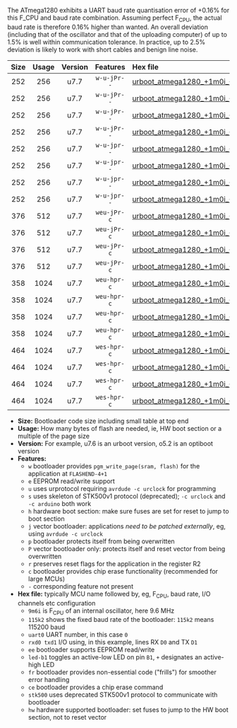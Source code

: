 The ATmega1280 exhibits a UART baud rate quantisation error of +0.16% for this F_CPU and baud rate combination. Assuming perfect F<sub>CPU</sub>, the actual baud rate is therefore 0.16% higher than wanted. An overall deviation (including that of the oscillator and that of the uploading computer) of up to 1.5% is well within communication tolerance. In practice, up to 2.5% deviation is likely to work with short cables and benign line noise.

|Size|Usage|Version|Features|Hex file|
|:-:|:-:|:-:|:-:|:--|
|252|256|u7.7|`w-u-jPr--`|[urboot_atmega1280_+1m0i_+++2k4_uart0_rxe0_txe1_led+b7.hex](https://raw.githubusercontent.com/stefanrueger/urboot.hex/main/cores/megacore/atmega1280/internal_oscillator/fcpu_+1m0i/br_+++2k4/urboot_atmega1280_+1m0i_+++2k4_uart0_rxe0_txe1_led+b7.hex)|
|252|256|u7.7|`w-u-jPr--`|[urboot_atmega1280_+1m0i_+++2k4_uart1_rxd2_txd3_led+b7.hex](https://raw.githubusercontent.com/stefanrueger/urboot.hex/main/cores/megacore/atmega1280/internal_oscillator/fcpu_+1m0i/br_+++2k4/urboot_atmega1280_+1m0i_+++2k4_uart1_rxd2_txd3_led+b7.hex)|
|252|256|u7.7|`w-u-jPr--`|[urboot_atmega1280_+1m0i_+++2k4_uart2_rxh0_txh1_led+b7.hex](https://raw.githubusercontent.com/stefanrueger/urboot.hex/main/cores/megacore/atmega1280/internal_oscillator/fcpu_+1m0i/br_+++2k4/urboot_atmega1280_+1m0i_+++2k4_uart2_rxh0_txh1_led+b7.hex)|
|252|256|u7.7|`w-u-jPr--`|[urboot_atmega1280_+1m0i_+++2k4_uart3_rxj0_txj1_led+b7.hex](https://raw.githubusercontent.com/stefanrueger/urboot.hex/main/cores/megacore/atmega1280/internal_oscillator/fcpu_+1m0i/br_+++2k4/urboot_atmega1280_+1m0i_+++2k4_uart3_rxj0_txj1_led+b7.hex)|
|252|256|u7.7|`w-u-jpr--`|[urboot_atmega1280_+1m0i_+++2k4_uart0_rxe0_txe1_led+b7_fr.hex](https://raw.githubusercontent.com/stefanrueger/urboot.hex/main/cores/megacore/atmega1280/internal_oscillator/fcpu_+1m0i/br_+++2k4/urboot_atmega1280_+1m0i_+++2k4_uart0_rxe0_txe1_led+b7_fr.hex)|
|252|256|u7.7|`w-u-jpr--`|[urboot_atmega1280_+1m0i_+++2k4_uart1_rxd2_txd3_led+b7_fr.hex](https://raw.githubusercontent.com/stefanrueger/urboot.hex/main/cores/megacore/atmega1280/internal_oscillator/fcpu_+1m0i/br_+++2k4/urboot_atmega1280_+1m0i_+++2k4_uart1_rxd2_txd3_led+b7_fr.hex)|
|252|256|u7.7|`w-u-jpr--`|[urboot_atmega1280_+1m0i_+++2k4_uart2_rxh0_txh1_led+b7_fr.hex](https://raw.githubusercontent.com/stefanrueger/urboot.hex/main/cores/megacore/atmega1280/internal_oscillator/fcpu_+1m0i/br_+++2k4/urboot_atmega1280_+1m0i_+++2k4_uart2_rxh0_txh1_led+b7_fr.hex)|
|252|256|u7.7|`w-u-jpr--`|[urboot_atmega1280_+1m0i_+++2k4_uart3_rxj0_txj1_led+b7_fr.hex](https://raw.githubusercontent.com/stefanrueger/urboot.hex/main/cores/megacore/atmega1280/internal_oscillator/fcpu_+1m0i/br_+++2k4/urboot_atmega1280_+1m0i_+++2k4_uart3_rxj0_txj1_led+b7_fr.hex)|
|376|512|u7.7|`weu-jPr-c`|[urboot_atmega1280_+1m0i_+++2k4_uart0_rxe0_txe1_ee_led+b7_fr_ce.hex](https://raw.githubusercontent.com/stefanrueger/urboot.hex/main/cores/megacore/atmega1280/internal_oscillator/fcpu_+1m0i/br_+++2k4/urboot_atmega1280_+1m0i_+++2k4_uart0_rxe0_txe1_ee_led+b7_fr_ce.hex)|
|376|512|u7.7|`weu-jPr-c`|[urboot_atmega1280_+1m0i_+++2k4_uart1_rxd2_txd3_ee_led+b7_fr_ce.hex](https://raw.githubusercontent.com/stefanrueger/urboot.hex/main/cores/megacore/atmega1280/internal_oscillator/fcpu_+1m0i/br_+++2k4/urboot_atmega1280_+1m0i_+++2k4_uart1_rxd2_txd3_ee_led+b7_fr_ce.hex)|
|376|512|u7.7|`weu-jPr-c`|[urboot_atmega1280_+1m0i_+++2k4_uart2_rxh0_txh1_ee_led+b7_fr_ce.hex](https://raw.githubusercontent.com/stefanrueger/urboot.hex/main/cores/megacore/atmega1280/internal_oscillator/fcpu_+1m0i/br_+++2k4/urboot_atmega1280_+1m0i_+++2k4_uart2_rxh0_txh1_ee_led+b7_fr_ce.hex)|
|376|512|u7.7|`weu-jPr-c`|[urboot_atmega1280_+1m0i_+++2k4_uart3_rxj0_txj1_ee_led+b7_fr_ce.hex](https://raw.githubusercontent.com/stefanrueger/urboot.hex/main/cores/megacore/atmega1280/internal_oscillator/fcpu_+1m0i/br_+++2k4/urboot_atmega1280_+1m0i_+++2k4_uart3_rxj0_txj1_ee_led+b7_fr_ce.hex)|
|358|1024|u7.7|`weu-hpr-c`|[urboot_atmega1280_+1m0i_+++2k4_uart0_rxe0_txe1_ee_led+b7_fr_ce_hw.hex](https://raw.githubusercontent.com/stefanrueger/urboot.hex/main/cores/megacore/atmega1280/internal_oscillator/fcpu_+1m0i/br_+++2k4/urboot_atmega1280_+1m0i_+++2k4_uart0_rxe0_txe1_ee_led+b7_fr_ce_hw.hex)|
|358|1024|u7.7|`weu-hpr-c`|[urboot_atmega1280_+1m0i_+++2k4_uart1_rxd2_txd3_ee_led+b7_fr_ce_hw.hex](https://raw.githubusercontent.com/stefanrueger/urboot.hex/main/cores/megacore/atmega1280/internal_oscillator/fcpu_+1m0i/br_+++2k4/urboot_atmega1280_+1m0i_+++2k4_uart1_rxd2_txd3_ee_led+b7_fr_ce_hw.hex)|
|358|1024|u7.7|`weu-hpr-c`|[urboot_atmega1280_+1m0i_+++2k4_uart2_rxh0_txh1_ee_led+b7_fr_ce_hw.hex](https://raw.githubusercontent.com/stefanrueger/urboot.hex/main/cores/megacore/atmega1280/internal_oscillator/fcpu_+1m0i/br_+++2k4/urboot_atmega1280_+1m0i_+++2k4_uart2_rxh0_txh1_ee_led+b7_fr_ce_hw.hex)|
|358|1024|u7.7|`weu-hpr-c`|[urboot_atmega1280_+1m0i_+++2k4_uart3_rxj0_txj1_ee_led+b7_fr_ce_hw.hex](https://raw.githubusercontent.com/stefanrueger/urboot.hex/main/cores/megacore/atmega1280/internal_oscillator/fcpu_+1m0i/br_+++2k4/urboot_atmega1280_+1m0i_+++2k4_uart3_rxj0_txj1_ee_led+b7_fr_ce_hw.hex)|
|464|1024|u7.7|`wes-hpr-c`|[urboot_atmega1280_+1m0i_+++2k4_uart0_rxe0_txe1_ee_led+b7_fr_ce_stk500_hw.hex](https://raw.githubusercontent.com/stefanrueger/urboot.hex/main/cores/megacore/atmega1280/internal_oscillator/fcpu_+1m0i/br_+++2k4/urboot_atmega1280_+1m0i_+++2k4_uart0_rxe0_txe1_ee_led+b7_fr_ce_stk500_hw.hex)|
|464|1024|u7.7|`wes-hpr-c`|[urboot_atmega1280_+1m0i_+++2k4_uart1_rxd2_txd3_ee_led+b7_fr_ce_stk500_hw.hex](https://raw.githubusercontent.com/stefanrueger/urboot.hex/main/cores/megacore/atmega1280/internal_oscillator/fcpu_+1m0i/br_+++2k4/urboot_atmega1280_+1m0i_+++2k4_uart1_rxd2_txd3_ee_led+b7_fr_ce_stk500_hw.hex)|
|464|1024|u7.7|`wes-hpr-c`|[urboot_atmega1280_+1m0i_+++2k4_uart2_rxh0_txh1_ee_led+b7_fr_ce_stk500_hw.hex](https://raw.githubusercontent.com/stefanrueger/urboot.hex/main/cores/megacore/atmega1280/internal_oscillator/fcpu_+1m0i/br_+++2k4/urboot_atmega1280_+1m0i_+++2k4_uart2_rxh0_txh1_ee_led+b7_fr_ce_stk500_hw.hex)|
|464|1024|u7.7|`wes-hpr-c`|[urboot_atmega1280_+1m0i_+++2k4_uart3_rxj0_txj1_ee_led+b7_fr_ce_stk500_hw.hex](https://raw.githubusercontent.com/stefanrueger/urboot.hex/main/cores/megacore/atmega1280/internal_oscillator/fcpu_+1m0i/br_+++2k4/urboot_atmega1280_+1m0i_+++2k4_uart3_rxj0_txj1_ee_led+b7_fr_ce_stk500_hw.hex)|

- **Size:** Bootloader code size including small table at top end
- **Usage:** How many bytes of flash are needed, ie, HW boot section or a multiple of the page size
- **Version:** For example, u7.6 is an urboot version, o5.2 is an optiboot version
- **Features:**
  + `w` bootloader provides `pgm_write_page(sram, flash)` for the application at `FLASHEND-4+1`
  + `e` EEPROM read/write support
  + `u` uses urprotocol requiring `avrdude -c urclock` for programming
  + `s` uses skeleton of STK500v1 protocol (deprecated); `-c urclock` and `-c arduino` both work
  + `h` hardware boot section: make sure fuses are set for reset to jump to boot section
  + `j` vector bootloader: applications *need to be patched externally*, eg, using `avrdude -c urclock`
  + `p` bootloader protects itself from being overwritten
  + `P` vector bootloader only: protects itself and reset vector from being overwritten
  + `r` preserves reset flags for the application in the register R2
  + `c` bootloader provides chip erase functionality (recommended for large MCUs)
  + `-` corresponding feature not present
- **Hex file:** typically MCU name followed by, eg, F<sub>CPU</sub>, baud rate, I/O channels etc configuration
  + `9m6i` is F<sub>CPU</sub> of an internal oscillator, here 9.6 MHz
  + `115k2` shows the fixed baud rate of the bootloader: `115k2` means 115200 baud
  + `uart0` UART number, in this case `0`
  + `rxd0 txd1` I/O using, in this example, lines RX `D0` and TX `D1`
  + `ee` bootloader supports EEPROM read/write
  + `led-b1` toggles an active-low LED on pin `B1`, `+` designates an active-high LED
  + `fr` bootloader provides non-essential code ("frills") for smoother error handling
  + `ce` bootloader provides a chip erase command
  + `stk500` uses deprecated STK500v1 protocol to communicate with bootloader
  + `hw` hardware supported bootloader: set fuses to jump to the HW boot section, not to reset vector
